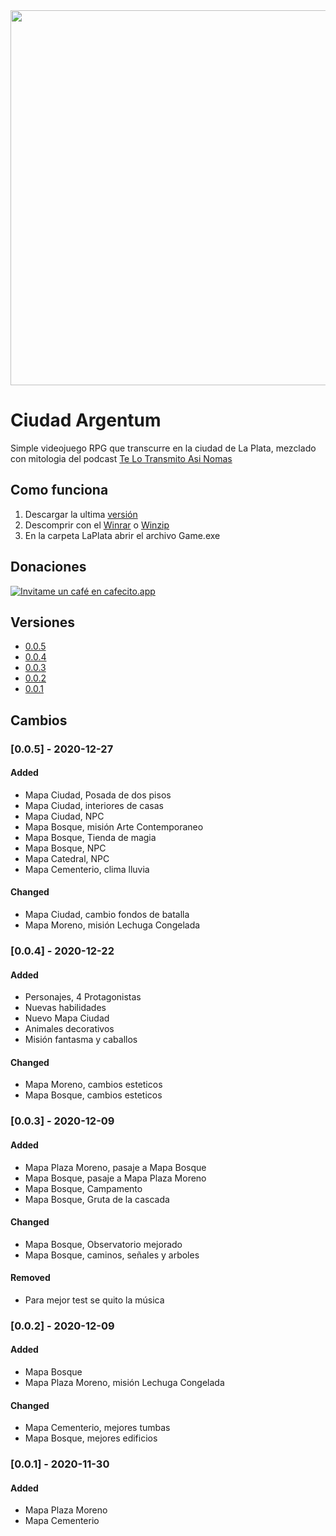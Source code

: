 <img width="600" src="https://repository-images.githubusercontent.com/320077826/1cee5980-47b4-11eb-9cf2-aaa24b8653c8">

# Ciudad Argentum
Simple videojuego RPG que transcurre en la ciudad de La Plata, mezclado con mitologia del podcast [Te Lo Transmito Asi Nomas](https://www.telotransmito.com/)

## Como funciona
1. Descargar la ultima [versión](#versiones)
2. Descomprir con el [Winrar](https://www.winrar.es/descargas) o [Winzip](https://www.winzip.com)
3. En la carpeta LaPlata abrir el archivo Game.exe

## Donaciones
[![Invitame un café en cafecito.app](https://cdn.cafecito.app/imgs/buttons/button_2.svg)](https://cafecito.app/yaeru)

## Versiones
- [0.0.5](https://www.mediafire.com/file/as5hmldl9m1ujg5/LaPlata-v0.0.5.zip/file)
- [0.0.4](https://www.mediafire.com/file/wmegwlklj8j3ys3/LaPlata-v0.0.4.zip/file)
- [0.0.3](http://www.mediafire.com/file/1gceiabp06kcxvj/LaPlata-v0.0.3.zip/file)
- [0.0.2](http://www.mediafire.com/file/g0o4rzgf53v0lrl/LaPlata-v0.2.zip/file)
- [0.0.1](http://www.mediafire.com/file/mf7nb9sdwx61vpv/LaPlata.rar/file)

## Cambios

### [0.0.5] - 2020-12-27

#### Added
- Mapa Ciudad, Posada de dos pisos
- Mapa Ciudad, interiores de casas
- Mapa Ciudad, NPC
- Mapa Bosque, misión Arte Contemporaneo
- Mapa Bosque, Tienda de magia
- Mapa Bosque, NPC
- Mapa Catedral, NPC
- Mapa Cementerio, clima lluvia

#### Changed

- Mapa Ciudad, cambio fondos de batalla
- Mapa Moreno, misión Lechuga Congelada

### [0.0.4] - 2020-12-22

#### Added
- Personajes, 4 Protagonistas
- Nuevas habilidades
- Nuevo Mapa Ciudad
- Animales decorativos
- Misión fantasma y caballos

#### Changed

- Mapa Moreno, cambios esteticos
- Mapa Bosque, cambios esteticos

### [0.0.3] - 2020-12-09

#### Added 

- Mapa Plaza Moreno, pasaje a Mapa Bosque
- Mapa Bosque, pasaje a Mapa Plaza Moreno
- Mapa Bosque, Campamento
- Mapa Bosque, Gruta de la cascada

#### Changed

- Mapa Bosque, Observatorio mejorado
- Mapa Bosque, caminos, señales y arboles

#### Removed

- Para mejor test se quito la música

### [0.0.2] - 2020-12-09

#### Added

- Mapa Bosque
- Mapa Plaza Moreno, misión Lechuga Congelada

#### Changed

- Mapa Cementerio, mejores tumbas
- Mapa Bosque, mejores edificios

### [0.0.1] - 2020-11-30

#### Added

- Mapa Plaza Moreno
- Mapa Cementerio
